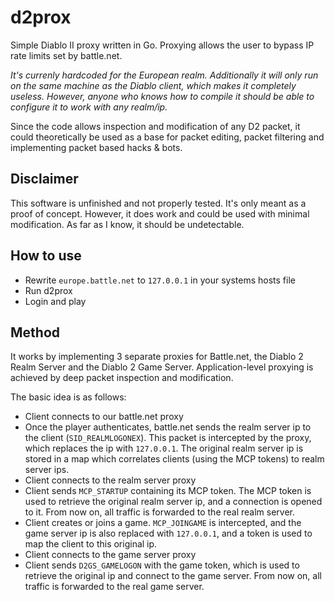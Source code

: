 # d2prox

Simple Diablo II proxy written in Go. Proxying allows the user to bypass IP rate limits set by battle.net. 

*It's currenly hardcoded for the European realm. Additionally it will only run on the same machine as the Diablo client, which makes it completely useless. However, anyone who knows how to compile it should be able to configure it to work with any realm/ip.*

Since the code allows inspection and modification of any D2 packet, it could theoretically be used as a base for packet editing, packet filtering and implementing packet based hacks & bots.

## Disclaimer

This software is unfinished and not properly tested. It's only meant as a proof of concept. However, it does work and could be used with minimal modification. As far as I know, it should be undetectable. 

## How to use

* Rewrite ``europe.battle.net`` to ``127.0.0.1`` in your systems hosts file
* Run d2prox
* Login and play

## Method

It works by implementing 3 separate proxies for Battle.net, the Diablo 2 Realm Server and the Diablo 2 Game Server. Application-level proxying is achieved by deep packet inspection and modification.

The basic idea is as follows:

* Client connects to our battle.net proxy
* Once the player authenticates, battle.net sends the realm server ip to the client (``SID_REALMLOGONEX``). This packet is intercepted by the proxy, which replaces the ip with ``127.0.0.1``. The original realm server ip is stored in a map which correlates clients (using the MCP tokens) to realm server ips.
* Client connects to the realm server proxy
* Client sends ``MCP_STARTUP`` containing its MCP token. The MCP token is used to retrieve the original realm server ip, and a connection is opened to it. From now on, all traffic is forwarded to the real realm server.
* Client creates or joins a game. ``MCP_JOINGAME`` is intercepted, and the game server ip is also replaced with ``127.0.0.1``, and a token is used to map the client to this original ip.
* Client connects to the game server proxy
* Client sends ``D2GS_GAMELOGON`` with the game token, which is used to retrieve the original ip and connect to the game server. From now on, all traffic is forwarded to the real game server.
